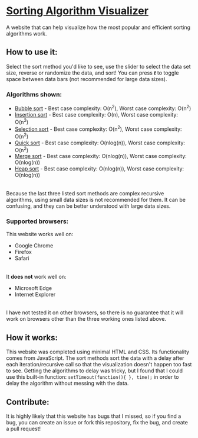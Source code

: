 # [Sorting Algorithm Visualizer](https://dvptl68.github.io/SortingAlgorithmVisualizer.github.io/)
A website that can help visualize how the most popular and efficient sorting algorithms work.

## How to use it:
Select the sort method you'd like to see, use the slider to select the data set size, reverse or randomize the data, and sort! You can press ***t*** to toggle space between data bars (not recommended for large data sizes).

### Algorithms shown:
- [Bubble sort](https://en.wikipedia.org/wiki/Bubble_sort) - Best case complexity: O(n<sup>2</sup>), Worst case complexity: O(n<sup>2</sup>)
- [Insertion sort](https://en.wikipedia.org/wiki/Insertion_sort) - Best case complexity: O(n), Worst case complexity: O(n<sup>2</sup>)
- [Selection sort](https://en.wikipedia.org/wiki/Selection_sort) - Best case complexity: O(n<sup>2</sup>), Worst case complexity: O(n<sup>2</sup>)
- [Quick sort](https://en.wikipedia.org/wiki/Quicksort) - Best case complexity: O(nlog(n)), Worst case complexity: O(n<sup>2</sup>)
- [Merge sort](https://en.wikipedia.org/wiki/Merge_sort) - Best case complexity: O(nlog(n)), Worst case complexity: O(nlog(n))
- [Heap sort](https://en.wikipedia.org/wiki/Heapsort) - Best case complexity: O(nlog(n)), Worst case complexity: O(nlog(n))
######
Because the last three listed sort methods are complex recursive algorithms, using small data sizes is not recommended for them. It can be confusing, and they can be better understood with large data sizes.

### Supported browsers:
This website works well on: 
- Google Chrome
- Firefox
- Safari
######
It **does not** work well on:
- Microsoft Edge
- Internet Explorer
######
I have not tested it on other browsers, so there is no guarantee that it will work on browsers other than the three working ones listed above.

## How it works:
This website was completed using minimal HTML and CSS. Its functionality comes from JavaScript. The sort methods sort the data  with a delay after each iteration/recursive call so that the visualization doesn't happen too fast to see. Getting the algorithms to delay was tricky, but I found that I could use this built-in function: ```setTimeout(function(){ }, time);``` in order to delay the algorithm without messing with the data.

## Contribute:
It is highly likely that this website has bugs that I missed, so if you find a bug, you can create an issue or fork this repository, fix the bug, and create a pull request!
